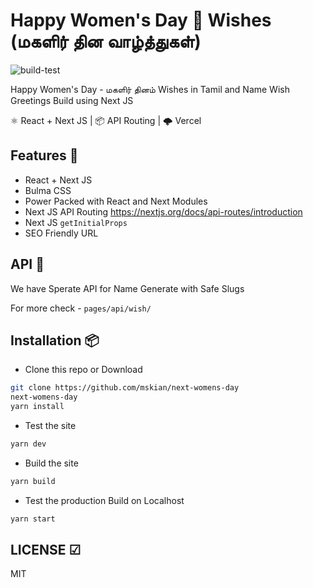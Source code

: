 # Happy Women's Day 💛 Wishes (மகளிர் தின வாழ்த்துகள்)

![build-test](https://github.com/mskian/next-name-wish/workflows/build-test/badge.svg)  

Happy Women's Day - மகளிர் தினம் Wishes in Tamil and Name Wish Greetings Build using Next JS  

⚛ React + Next JS | 📦 API Routing | 🌩 Vercel  

## Features 🍔

- React + Next JS
- Bulma CSS
- Power Packed with React and Next Modules
- Next JS API Routing <https://nextjs.org/docs/api-routes/introduction>
- Next JS `getInitialProps`
- SEO Friendly URL

## API 🍪

We have Sperate API for Name Generate with Safe Slugs

For more check - `pages/api/wish/`

## Installation 📦

- Clone this repo or Download

```sh
git clone https://github.com/mskian/next-womens-day
next-womens-day
yarn install
```

- Test the site

```sh
yarn dev
```

- Build the site

```sh
yarn build
```

- Test the production Build on Localhost

```sh
yarn start
```

## LICENSE ☑

MIT
